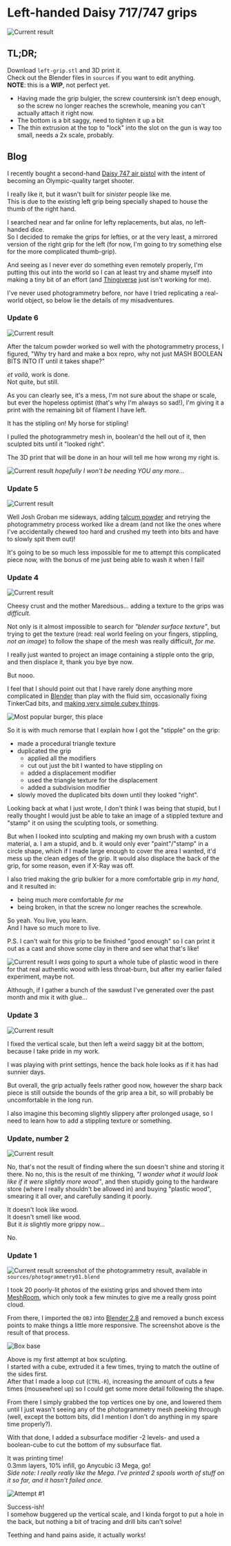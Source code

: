 # Left-handed Daisy 717/747 grips

![Current result](blog/result.jpg)

## TL;DR;
Download `left-grip.stl` and 3D print it.  
Check out the Blender files in `sources` if you want to edit anything.  
**NOTE**: this is a **WIP**, not perfect yet.

  * Having made the grip bulgier, the screw countersink isn't deep enough, so the screw no longer reaches the screwhole, meaning you can't actually attach it right now.
  * The bottom is a bit saggy, need to tighten it up a bit
  * The thin extrusion at the top to "lock" into the slot on the gun is way too small, needs a 2x scale, probably.

## Blog

I recently bought a second-hand [Daisy 747 air pistol](https://www.pyramydair.com/s/m/Daisy_Match_Grade_Avanti_747_Triumph_Match/308) with the intent of becoming an Olympic-quality target shooter.

I really like it, but it wasn't built for *sinister* people like me.  
This is due to the existing left grip being specially shaped to house the thumb of the right hand.

I searched near and far online for lefty replacements, but alas, no left-handed dice.  
So I decided to remake the grips for lefties, or at the very least, a mirrored version of the right grip for the left (for now, I'm going to try something else for the more complicated thumb-grip).

And seeing as I never ever do something even remotely properly, I'm putting this out into the world so I can at least try and shame myself into making a tiny bit of an effort (and [Thingiverse](http://www.thingiverse.com) just isn't working for me).

I've never used photogrammetry before, nor have I tried replicating a real-world object, so below lie the details of my misadventures.

### Update 6

![Current result](blog/attempt05.jpg)

After the talcum powder worked so well with the photogrammetry process, I figured, "Why try hard and make a box repro, why not just MASH BOOLEAN BITS INTO IT until it takes shape?"

*et voilà*, work is done.  
Not quite, but still.

As you can clearly see, it's a mess, I'm not sure about the shape or scale, but ever the hopeless optimist (that's why I'm always so sad!), I'm giving it a print with the remaining bit of filament I have left.

It has the stipling on! My horse for stipling!

I pulled the photogrammetry mesh in, boolean'd the hell out of it, then sculpted bits until it "looked right".

The 3D print that will be done in an hour will tell me how wrong my right is.

![Current result](blog/boxless.jpg)
*hopefully I won't be needing YOU any more...*

### Update 5

![Current result](blog/photogrammetry02.jpg)

Well Josh Groban me sideways, adding [talcum powder](https://www.cancer.org/cancer/cancer-causes/talcum-powder-and-cancer.html) and retrying the photogrammetry process worked like a dream (and not like the ones where I've accidentally chewed too hard and crushed my teeth into bits and have to slowly spit them out)!

It's going to be so much less impossible for me to attempt this complicated piece now, with the bonus of me just being able to wash it when I fail!

### Update 4

![Current result](blog/attempt04.jpg)

Cheesy crust and the mother Maredsous... adding a texture to the grips was *difficult*.

Not only is it almost impossible to search for *"blender surface texture"*, but trying to get the texture (read: real world feeling on your fingers, stippling, *not an image*) to follow the shape of the mesh was really difficult, *for me*.

I really just wanted to project an image containing a stipple onto the grip, and then displace it, thank you bye bye now.

But nooo.

I feel that I should point out that I have rarely done anything more complicated in [Blender](https://www.blender.org/) than play with the fluid sim, occasionally fixing TinkerCad bits, and [making very simple cubey things](https://www.deviantart.com/noshbar).

![Most popular burger, this place](blog/displacehowmuch.jpg)

So it is with much remorse that I explain how I got the "stipple" on the grip:

  * made a procedural triangle texture
  * duplicated the grip
    * applied all the modifiers
    * cut out just the bit I wanted to have stippling on
    * added a displacement modifier
    * used the triangle texture for the displacement
    * added a subdivision modifier
  * slowly moved the duplicated bits down until they looked "right".

Looking back at what I just wrote, I don't think I was being that stupid, but I really thought I would just be able to take an image of a stippled texture and "stamp" it on using the sculpting tools, or something.

But when I looked into sculpting and making my own brush with a custom material, a. I am a stupid, and b. it would only ever "paint"/"stamp" in a circle shape, which if I made large enough to cover the area I wanted, it'd mess up the clean edges of the grip.
It would also displace the back of the grip, for some reason, even if X-Ray was off.

I also tried making the grip bulkier for a more comfortable grip in *my hand*, and it resulted in:

  * being much more comfortable *for me*
  * being broken, in that the screw no longer reaches the screwhole.

So yeah. You live, you learn.  
And I have so much more to live.

P.S. I can't wait for this grip to be finished "good enough" so I can print it out as a cast and shove some clay in there and see what that's like!

![Current result](blog/cast01.jpg)
I *was* going to spurt a whole tube of plastic wood in there for that real authentic wood with less throat-burn, but after my earlier failed experiment, maybe not.

Although, if I gather a bunch of the sawdust I've generated over the past month and mix it with glue...

### Update 3

![Current result](blog/attempt03.jpg)

I fixed the vertical scale, but then left a weird saggy bit at the bottom, because I take pride in my work.

I was playing with print settings, hence the back hole looks as if it has had sunnier days.

But overall, the grip actually feels rather good now, however the sharp back piece is still outside the bounds of the grip area a bit, so will probably be uncomfortable in the long run.

I also imagine this becoming slightly slippery after prolonged usage, so I need to learn how to add a stippling texture or something.


### Update, number 2

![Current result](blog/attempt02.jpg)

No, that's not the result of finding where the sun doesn't shine and storing it there.
No no, this is the result of me thinking, *"I wonder what it would look like if it were slightly more wood"*, and then stupidly going to the hardware store (where I really shouldn't be allowed in) and buying "plastic wood", smearing it all over, and carefully sanding it poorly.

It doesn't look like wood.  
It doesn't smell like wood.  
But it *is* slightly more grippy now...

No.


### Update 1

![Current result](blog/photogrammetry01.jpg)
screenshot of the photogrammetry result, available in `sources/photogrammetry01.blend`

I took 20 poorly-lit photos of the existing grips and shoved them into [MeshRoom](https://alicevision.org/#meshroom), which only took a few minutes to give me a really gross point cloud.

From there, I imported the `OBJ` into [Blender 2.8](https://www.blender.org/) and removed a bunch excess points to make things a little more responsive. The screenshot above is the result of that process.

![Box base](blog/boxbase.jpg)

Above is my first attempt at box sculpting.  
I started with a cube, extruded it a few times, trying to match the outline of the sides first.  
After that I made a loop cut (`CTRL-R`), increasing the amount of cuts a few times (mousewheel up) so I could get some more detail following the shape.

From there I simply grabbed the top vertices one by one, and lowered them until I just wasn't seeing any of the photogrammetry mesh peeking through (well, except the bottom bits, did I mention I don't do anything in my spare time properly?).

With that done, I added a subsurface modifier -2 levels- and used a boolean-cube to cut the bottom of my subsurface flat.

It was printing time!  
0.3mm layers, 10% infill, go Anycubic i3 Mega, go!  
*Side note: I really really like the Mega. I've printed 2 spools worth of stuff on it so far, and it hasn't failed once.* 

![Attempt #1](blog/attempt01.jpg)

Success-ish!  
I somehow buggered up the vertical scale, and I kinda forgot to put a hole in the back, but nothing a bit of tracing and drill bits can't solve!

Teething and hand pains aside, it actually works!
